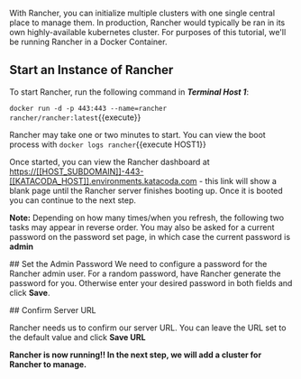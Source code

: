 With Rancher, you can initialize multiple clusters with one single central place to manage them. In production, Rancher would typically be ran in its own highly-available kubernetes cluster. For purposes of this tutorial, we'll be running Rancher in a Docker Container.

## Start an Instance of Rancher

To start Rancher, run the following command in ***Terminal Host 1***:

`docker run -d -p 443:443 --name=rancher rancher/rancher:latest`{{execute}}

Rancher may take one or two minutes to start. You can view the boot process with `docker logs rancher`{{execute HOST1}}

Once started, you can view the Rancher dashboard at <a href="https://[[HOST_SUBDOMAIN]]-443-[[KATACODA_HOST]].environments.katacoda.com" target='_blank'>https://[[HOST_SUBDOMAIN]]-443-[[KATACODA_HOST]].environments.katacoda.com</a> - this link will show a blank page until the Rancher server finishes booting up. Once it is booted you can continue to the next step.

**Note:** Depending on how many times/when you refresh, the following two tasks may appear in reverse order. You may also be asked for a current password on the password set page, in which case the current password is **admin**

## Set the Admin Password
We need to configure a password for the Rancher admin user. For a random password, have Rancher generate the password for you. Otherwise enter your desired password in both fields and click **Save**.

## Confirm Server URL

Rancher needs us to confirm our server URL. You can leave the URL set to the default value and click **Save URL**



**Rancher is now running!! In the next step, we will add a cluster for Rancher to manage.**
